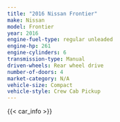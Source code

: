 ```yaml
---
title: "2016 Nissan Frontier"
make: Nissan
model: Frontier
year: 2016
engine-fuel-type: regular unleaded
engine-hp: 261
engine-cylinders: 6
transmission-type: Manual
driven-wheels: Rear wheel drive
number-of-doors: 4
market-category: N/A
vehicle-size: Compact
vehicle-style: Crew Cab Pickup
---
```


{{< car_info >}}
